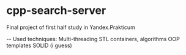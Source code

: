 # cpp-search-server

Final project of first half study in Yandex.Prakticum

-- Used techniques:
Multi-threading
STL containers, algorithms
OOP
templates
SOLID (i guess)
